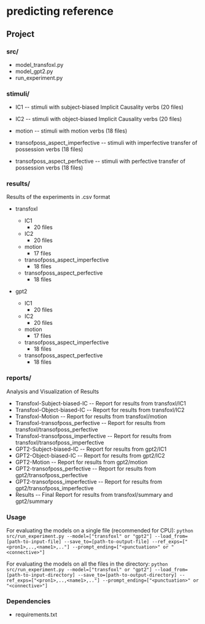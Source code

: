 # predicting reference

## Project

### src/
- model_transfoxl.py
- model_gpt2.py
- run_experiment.py

### stimuli/

- IC1 
-- stimuli with subject-biased Implicit Causality verbs (20 files)

- IC2
-- stimuli with object-biased Implicit Causality verbs (20 files)

- motion
-- stimuli with motion verbs (18 files)

- transofposs_aspect_imperfective
-- stimuli with imperfective transfer of possession verbs (18 files)

- transofposs_aspect_perfective
-- stimuli with perfective transfer of possession verbs (18 files)



### results/

Results of the experiments in .csv format

- transfoxl
	- IC1
		- 20 files
	- IC2
		- 20 files
	- motion
		- 17 files
	- transofposs_aspect_imperfective
		- 18 files
	- transofposs_aspect_perfective
		- 18 files

- gpt2
	- IC1
		- 20 files
	- IC2
		- 20 files
	- motion
		- 17 files
	- transofposs_aspect_imperfective
		- 18 files
	- transofposs_aspect_perfective
		- 18 files

### reports/
Analysis and Visualization of Results
- Transfoxl-Subject-biased-IC
-- Report for results from transfoxl/IC1
- Transfoxl-Object-biased-IC
-- Report for results from transfoxl/IC2
- Transfoxl-Motion
-- Report for results from transfoxl/motion
- Transfoxl-transofposs_perfective
-- Report for results from transfoxl/transofposs_perfective
- Transfoxl-transofposs_imperfective
-- Report for results from transfoxl/transofposs_imperfective
- GPT2-Subject-biased-IC
-- Report for results from gpt2/IC1
- GPT2-Object-biased-IC
-- Report for results from gpt2/IC2
- GPT2-Motion
-- Report for results from gpt2/motion
- GPT2-transofposs_perfective
-- Report for results from gpt2/transofposs_perfective
- GPT2-transofposs_imperfective
-- Report for results from gpt2/transofposs_imperfective
- Results
-- Final Report for results from transfoxl/summary and gpt2/summary


### Usage

For evaluating the models on a single file (recommended for CPU):
```python src/run_experiment.py --model=["transfoxl" or "gpt2"] --load_from=[path-to-input-file] --save_to=[path-to-output-file] --ref_exps=["<pron1>,..,<name1>,.."] --prompt_ending=["<punctuation>" or "<connective>"]```


For evaluating the models on all the files in the directory:
```python src/run_experiment.py --model=["transfoxl" or "gpt2"] --load_from=[path-to-input-directory] --save_to=[path-to-output-directory] --ref_exps=["<pron1>,..,<name1>,.."] --prompt_ending=["<punctuation>" or "<connective>"]```

### Dependencies
- requirements.txt



